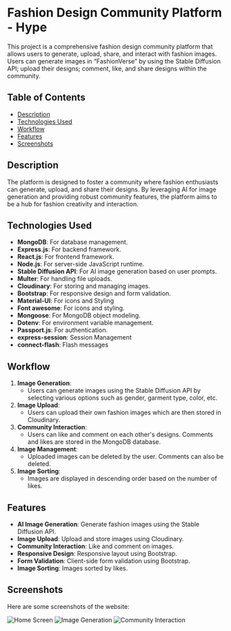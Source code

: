 # Fashion Design Community Platform - Hype

This project is a comprehensive fashion design community platform that allows users to generate, upload, share, and interact with fashion images. Users can generate images in “FashionVerse” by using the Stable Diffusion API; upload their designs; comment, like, and share designs within the community.

## Table of Contents
- [Description](#description)
- [Technologies Used](#technologies-used)
- [Workflow](#workflow)
- [Features](#features)
- [Screenshots](#screenshots)

## Description
The platform is designed to foster a community where fashion enthusiasts can generate, upload, and share their designs. By leveraging AI for image generation and providing robust community features, the platform aims to be a hub for fashion creativity and interaction.

## Technologies Used
- **MongoDB**: For database management.
- **Express.js**: For backend framework.
- **React.js**: For frontend framework.
- **Node.js**: For server-side JavaScript runtime.
- **Stable Diffusion API**: For AI image generation based on user prompts.
- **Multer**: For handling file uploads.
- **Cloudinary**: For storing and managing images.
- **Bootstrap**: For responsive design and form validation.
- **Material-UI**: For icons and Styling
- **Font awesome**: For icons and styling.
- **Mongoose**: For MongoDB object modeling.
- **Dotenv**: For environment variable management.
- **Passport.js**: For authentication.
- **express-session**: Session Management
- **connect-flash**: Flash messages

## Workflow
1. **Image Generation**:
   - Users can generate images using the Stable Diffusion API by selecting various options such as gender, garment type, color, etc.
2. **Image Upload**:
   - Users can upload their own fashion images which are then stored in Cloudinary.
3. **Community Interaction**:
   - Users can like and comment on each other's designs. Comments and likes are stored in the MongoDB database.
4. **Image Management**:
   - Uploaded images can be deleted by the user. Comments can also be deleted.
5. **Image Sorting**:
   - Images are displayed in descending order based on the number of likes.

## Features
- **AI Image Generation**: Generate fashion images using the Stable Diffusion API.
- **Image Upload**: Upload and store images using Cloudinary.
- **Community Interaction**: Like and comment on images.
- **Responsive Design**: Responsive layout using Bootstrap.
- **Form Validation**: Client-side form validation using Bootstrap.
- **Image Sorting**: Images sorted by likes.

## Screenshots
Here are some screenshots of the website:

![Home Screen](./assets/home_screen.png)
![Image Generation](./assets/image_generation.png)
![Community Interaction](./assets/community_interaction.png)
